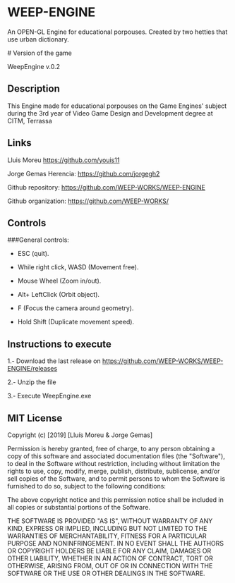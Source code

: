 # WEEP-ENGINE
An OPEN-GL Engine for educational porpouses. Created by two hetties that use urban dictionary.

﻿# Version of the game

WeepEngine v.0.2

## Description

This Engine made for educational porpouses on the Game Engines' subject during the 3rd year of Video Game Design and Development degree at CITM, Terrassa

## Links

Lluis Moreu https://github.com/youis11 

Jorge Gemas Herencia: https://github.com/jorgegh2

Github repository: https://github.com/WEEP-WORKS/WEEP-ENGINE

Github organization: https://github.com/WEEP-WORKS/

## Controls
###General controls:

- ESC (quit).

- While right click, WASD (Movement free).

- Mouse Wheel (Zoom in/out).

- Alt+ LeftClick (Orbit object).

- F (Focus the camera around geometry).

- Hold Shift (Duplicate movement speed).

## Instructions to execute

1.- Download the last release on https://github.com/WEEP-WORKS/WEEP-ENGINE/releases

2.- Unzip the file

3.- Execute WeepEngine.exe

## MIT License

Copyright (c) [2019] [Lluís Moreu & Jorge Gemas]

Permission is hereby granted, free of charge, to any person obtaining a copy
of this software and associated documentation files (the "Software"), to deal
in the Software without restriction, including without limitation the rights
to use, copy, modify, merge, publish, distribute, sublicense, and/or sell
copies of the Software, and to permit persons to whom the Software is
furnished to do so, subject to the following conditions:

The above copyright notice and this permission notice shall be included in all
copies or substantial portions of the Software.

THE SOFTWARE IS PROVIDED "AS IS", WITHOUT WARRANTY OF ANY KIND, EXPRESS OR
IMPLIED, INCLUDING BUT NOT LIMITED TO THE WARRANTIES OF MERCHANTABILITY,
FITNESS FOR A PARTICULAR PURPOSE AND NONINFRINGEMENT. IN NO EVENT SHALL THE
AUTHORS OR COPYRIGHT HOLDERS BE LIABLE FOR ANY CLAIM, DAMAGES OR OTHER
LIABILITY, WHETHER IN AN ACTION OF CONTRACT, TORT OR OTHERWISE, ARISING FROM,
OUT OF OR IN CONNECTION WITH THE SOFTWARE OR THE USE OR OTHER DEALINGS IN THE
SOFTWARE.
~~~
